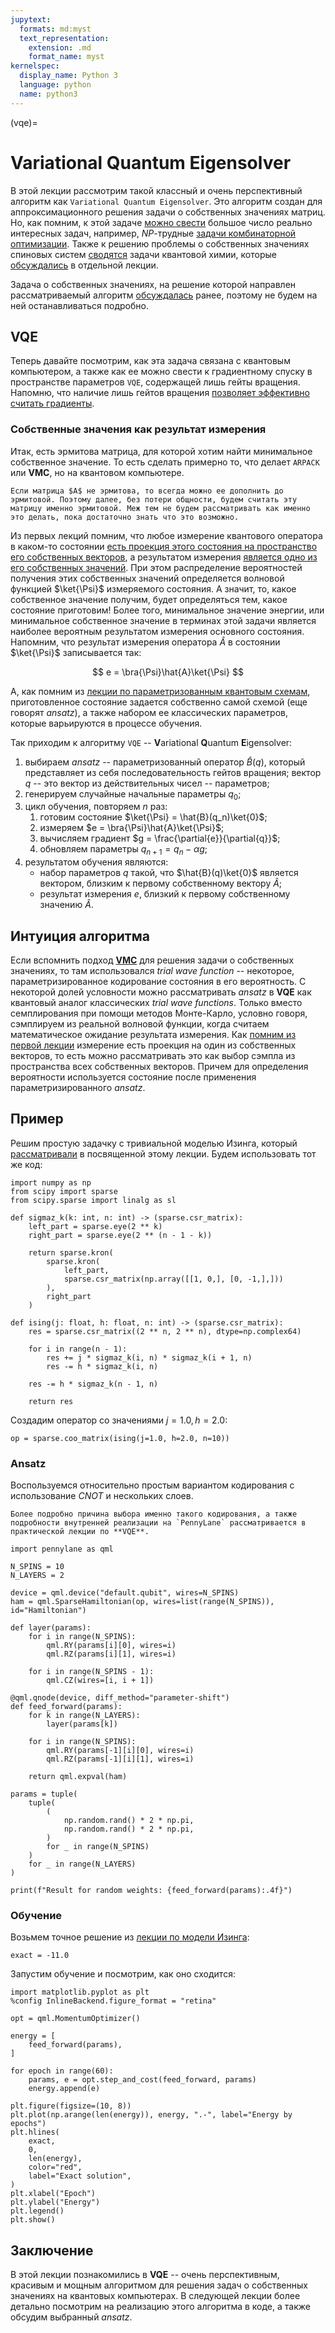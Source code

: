 ```yaml
---
jupytext:
  formats: md:myst
  text_representation:
    extension: .md
    format_name: myst
kernelspec:
  display_name: Python 3
  language: python
  name: python3
---
```


(vqe)=

# Variational Quantum Eigensolver

В этой лекции рассмотрим такой классный и очень перспективный алгоритм как `Variational Quantum Eigensolver`. Это алгоритм создан для аппроксимационного решения задачи о собственных значениях матриц. Но, как помним, к этой задаче [можно свести](np2ising) большое число реально интересных задач, например, _NP_-трудные [задачи комбинаторной оптимизации](copt). Также к решению проблемы о собственных значениях спиновых систем [сводятся](jordanwigner) задачи квантовой химии, которые [обсуждались](quantchembasic) в отдельной лекции.

Задача о собственных значениях, на решение которой направлен рассматриваемый алгоритм [обсуждалась](eigenvals) ранее, поэтому не будем на ней останавливаться подробно.

## VQE

Теперь давайте посмотрим, как эта задача связана с квантовым компьютером, а также как ее можно свести к градиентному спуску в пространстве параметров `VQE`, содержащей лишь гейты вращения. Напомню, что наличие лишь гейтов вращения [позволяет эффективно считать градиенты](gradients).

### Собственные значения как результат измерения

Итак, есть эрмитова матрица, для которой хотим найти минимальное собственное значение. То есть сделать примерно то, что делает `ARPACK` или **VMC**, но на квантовом компьютере.

```{note}
Если матрица $A$ не эрмитова, то всегда можно ее дополнить до эрмитовой. Поэтому далее, без потери общности, будем считать эту матрицу именно эрмитовой. Меж тем не будем рассматривать как именно это делать, пока достаточно знать что это возможно.
```

Из первых лекций помним, что любое измерение квантового оператора в каком-то состоянии [есть проекция этого состояния на пространство его собственных векторов](../qcblock/qubit.html#id31), а результатом измерения [является одно из его собственных значений](../qcblock/qubit.html#id25). При этом распределение вероятностей получения этих собственных значений определяется волновой функцией $\ket{\Psi}$ измеряемого состояния. А значит, то, какое собственное значение получим, будет определяться тем, какое состояние приготовим! Более того, минимальное значение энергии, или минимальное собственное значение в терминах этой задачи является наиболее вероятным результатом измерения основного состояния. Напомним, что результат измерения оператора $\hat{A}$ в состоянии $\ket{\Psi}$ записывается так:

$$
e = \bra{\Psi}\hat{A}\ket{\Psi}
$$

А, как помним из [лекции по параметризованным квантовым схемам](vqc), приготовленное состояние задается собственно самой схемой (еще говорят _ansatz_), а также набором ее классических параметров, которые варьируются в процессе обучения.

Так приходим к алгоритму `VQE` -- **V**ariational **Q**uantum **E**igensolver:

1. выбираем _ansatz_ -- параметризованный оператор $\hat{B}(q)$, который представляет из себя последовательность гейтов вращения; вектор $q$ -- это вектор из действительных чисел -- параметров;
2. генерируем случайные начальные параметры $q_0$;
3. цикл обучения, повторяем $n$ раз:
   1. готовим состояние $\ket{\Psi} = \hat{B}(q_n)\ket{0}$;
   2. измеряем $e = \bra{\Psi}\hat{A}\ket{\Psi}$;
   3. вычисляем градиент $g = \frac{\partial{e}}{\partial{q}}$;
   4. обновляем параметры $q_{n+1} = q_n - \alpha g$;
4. результатом обучения являются:
   - набор параметров $q$ такой, что $\hat{B}(q)\ket{0}$ является вектором, близким к первому собственному вектору $\hat{A}$;
   - результат измерения $e$, близкий к первому собственному значению $\hat{A}$.

## Интуиция алгоритма

Если вспомнить подход [**VMC**](../problems2qml/eigenvals.html#id11) для решения задачи о собственных значениях, то там использовался _trial wave function_ -- некоторое, параметризированное кодирование состояния в его вероятность. С некоторой долей условности можно рассматривать _ansatz_ в **VQE** как квантовый аналог классических _trial wave functions_. Только вместо семплирования при помощи методов Монте-Карло, условно говоря, сэмплируем из реальной волновой функции, когда считаем математическое ожидание результата измерения. Как [помним из первой лекции](../qcblock/qubit.html#id31) измерение есть проекция на один из собственных векторов, то есть можно рассматривать это как выбор сэмпла из пространства всех собственных векторов. Причем для определения вероятности используется состояние после применения параметризированного _ansatz_.

## Пример

Решим простую задачку с тривиальной моделью Изинга, который [рассматривали](problemsblock/ising.html#numpy) в посвященной этому лекции. Будем использовать тот же код:

```{code-cell} ipython3
import numpy as np
from scipy import sparse
from scipy.sparse import linalg as sl

def sigmaz_k(k: int, n: int) -> (sparse.csr_matrix):
    left_part = sparse.eye(2 ** k)
    right_part = sparse.eye(2 ** (n - 1 - k))

    return sparse.kron(
        sparse.kron(
            left_part,
            sparse.csr_matrix(np.array([[1, 0,], [0, -1,],]))
        ),
        right_part
    )

def ising(j: float, h: float, n: int) -> (sparse.csr_matrix):
    res = sparse.csr_matrix((2 ** n, 2 ** n), dtype=np.complex64)

    for i in range(n - 1):
        res += j * sigmaz_k(i, n) * sigmaz_k(i + 1, n)
        res -= h * sigmaz_k(i, n)

    res -= h * sigmaz_k(n - 1, n)

    return res
```

Создадим оператор со значениями $j=1.0, h=2.0$:

```{code-cell} ipython3
op = sparse.coo_matrix(ising(j=1.0, h=2.0, n=10))
```

### Ansatz

Воспользуемся относительно простым вариантом кодирования с использование $CNOT$ и нескольких слоев.

```{note}
Более подробно причина выбора именно такого кодирования, а также подробности внутренней реализации на `PennyLane` рассматривается в практической лекции по **VQE**.
```

```{code-cell} ipython3
import pennylane as qml

N_SPINS = 10
N_LAYERS = 2

device = qml.device("default.qubit", wires=N_SPINS)
ham = qml.SparseHamiltonian(op, wires=list(range(N_SPINS)), id="Hamiltonian")

def layer(params):
    for i in range(N_SPINS):
        qml.RY(params[i][0], wires=i)
        qml.RZ(params[i][1], wires=i)

    for i in range(N_SPINS - 1):
        qml.CZ(wires=[i, i + 1])

@qml.qnode(device, diff_method="parameter-shift")
def feed_forward(params):
    for k in range(N_LAYERS):
        layer(params[k])

    for i in range(N_SPINS):
        qml.RY(params[-1][i][0], wires=i)
        qml.RZ(params[-1][i][1], wires=i)

    return qml.expval(ham)

params = tuple(
    tuple(
        (
            np.random.rand() * 2 * np.pi,
            np.random.rand() * 2 * np.pi,
        )
        for _ in range(N_SPINS)
    )
    for _ in range(N_LAYERS)
)

print(f"Result for random weights: {feed_forward(params):.4f}")
```

### Обучение

Возьмем точное решение из [лекции по модели Изинга](problemsblock/ising.html#numpy):

```{code-cell} ipython3
exact = -11.0
```

Запустим обучение и посмотрим, как оно сходится:

```{code-cell} ipython3
import matplotlib.pyplot as plt
%config InlineBackend.figure_format = "retina"

opt = qml.MomentumOptimizer()

energy = [
    feed_forward(params),
]

for epoch in range(60):
    params, e = opt.step_and_cost(feed_forward, params)
    energy.append(e)

plt.figure(figsize=(10, 8))
plt.plot(np.arange(len(energy)), energy, ".-", label="Energy by epochs")
plt.hlines(
    exact,
    0,
    len(energy),
    color="red",
    label="Exact solution",
)
plt.xlabel("Epoch")
plt.ylabel("Energy")
plt.legend()
plt.show()
```


## Заключение

В этой лекции познакомились в **VQE** -- очень перспективным, красивым и мощным алгоритмом для решения задач о собственных значениях на квантовых компьютерах. В следующей лекции более детально посмотрим на реализацию этого алгоритма в коде, а также обсудим выбранный _ansatz_.
